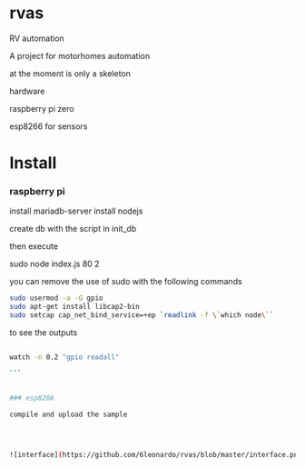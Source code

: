 # rvas

RV automation

A project for motorhomes automation

at the moment is only a skeleton


hardware

raspberry pi zero

esp8266 for sensors

# Install

### raspberry pi 

install mariadb-server
install nodejs

create db with the script in init_db

then execute

sudo node index.js 80 2

you can remove the use of sudo with the following commands

```bash
sudo usermod -a -G gpio
sudo apt-get install libcap2-bin
sudo setcap cap_net_bind_service=+ep `readlink -f \`which node\``
```

to see the outputs 

````bash

watch -n 0.2 "gpio readall"

```


### esp8266

compile and upload the sample




![interface](https://github.com/6leonardo/rvas/blob/master/interface.png?raw=true)


